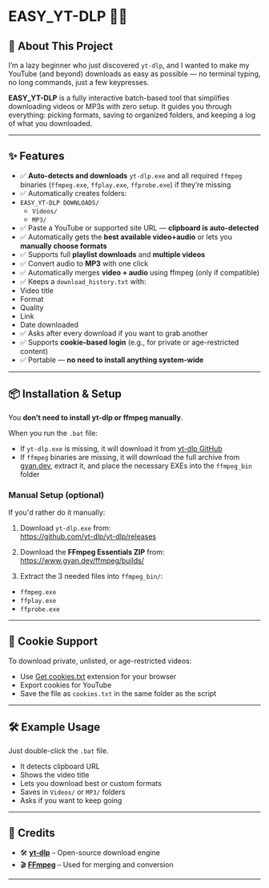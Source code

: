 # EASY_YT-DLP 🎥🎵

## 🚀 About This Project

I’m a lazy beginner who just discovered `yt-dlp`, and I wanted to make my YouTube (and beyond) downloads as easy as possible — no terminal typing, no long commands, just a few keypresses.

**EASY_YT-DLP** is a fully interactive batch-based tool that simplifies downloading videos or MP3s with zero setup. It guides you through everything: picking formats, saving to organized folders, and keeping a log of what you downloaded.

---

## ✨ Features

- ✅ **Auto-detects and downloads** `yt-dlp.exe` and all required `ffmpeg` binaries (`ffmpeg.exe`, `ffplay.exe`, `ffprobe.exe`) if they’re missing  
- ✅ Automatically creates folders:
 - `EASY_YT-DLP DOWNLOADS/`
   - `Videos/`
   - `MP3/`
- ✅ Paste a YouTube or supported site URL — **clipboard is auto-detected**
- ✅ Automatically gets the **best available video+audio** or lets you **manually choose formats**
- ✅ Supports full **playlist downloads** and **multiple videos**
- ✅ Convert audio to **MP3** with one click
- ✅ Automatically merges **video + audio** using ffmpeg (only if compatible)
- ✅ Keeps a `download_history.txt` with:
- Video title
- Format
- Quality
- Link
- Date downloaded
- ✅ Asks after every download if you want to grab another
- ✅ Supports **cookie-based login** (e.g., for private or age-restricted content)
- ✅ Portable — **no need to install anything system-wide**

---

## 📦 Installation & Setup

You **don’t need to install yt-dlp or ffmpeg manually**.

When you run the `.bat` file:
- If `yt-dlp.exe` is missing, it will download it from [yt-dlp GitHub](https://github.com/yt-dlp/yt-dlp)
- If `ffmpeg` binaries are missing, it will download the full archive from [gyan.dev](https://www.gyan.dev/ffmpeg/builds/), extract it, and place the necessary EXEs into the `ffmpeg_bin` folder

### Manual Setup (optional)
If you'd rather do it manually:

1. Download `yt-dlp.exe` from:  
 https://github.com/yt-dlp/yt-dlp/releases

2. Download the **FFmpeg Essentials ZIP** from:  
 https://www.gyan.dev/ffmpeg/builds/

3. Extract the 3 needed files into `ffmpeg_bin/`:
 - `ffmpeg.exe`
 - `ffplay.exe`
 - `ffprobe.exe`

---

## 🍪 Cookie Support

To download private, unlisted, or age-restricted videos:
- Use [Get cookies.txt](https://chrome.google.com/webstore/detail/get-cookiestxt/lcjhednjnlacjipfkejobcmlmglfbmaj?hl=en) extension for your browser
- Export cookies for YouTube
- Save the file as `cookies.txt` in the same folder as the script

---

## 🛠 Example Usage

Just double-click the `.bat` file.

- It detects clipboard URL
- Shows the video title
- Lets you download best or custom formats
- Saves in `Videos/` or `MP3/` folders
- Asks if you want to keep going

---

## 🙏 Credits

- 🛠 **[yt-dlp](https://github.com/yt-dlp/yt-dlp)** – Open-source download engine
- 🎬 **[FFmpeg](https://ffmpeg.org/)** – Used for merging and conversion

---
